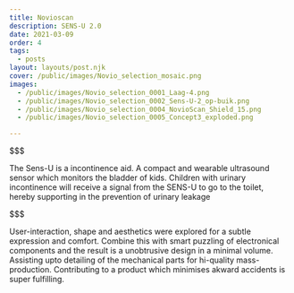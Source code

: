 ```yaml
---
title: Novioscan
description: SENS-U 2.0
date: 2021-03-09
order: 4
tags:
  - posts
layout: layouts/post.njk
cover: /public/images/Novio_selection_mosaic.png
images:
  - /public/images/Novio_selection_0001_Laag-4.png
  - /public/images/Novio_selection_0002_Sens-U-2_op-buik.png
  - /public/images/Novio_selection_0004_NovioScan_Shield_15.png
  - /public/images/Novio_selection_0005_Concept3_exploded.png

---
```

$$$



The Sens-U is a incontinence aid. 
A compact and wearable ultrasound sensor which monitors the bladder of kids.
Children with urinary incontinence will receive a signal from the SENS-U to go to the toilet, hereby supporting in the prevention of urinary leakage

$$$



User-interaction, shape and aesthetics were explored for a subtle expression and comfort.
Combine this with smart puzzling of electronical components and the result is a unobtrusive design in a minimal volume. 
Assisting upto detailing of the mechanical parts for hi-quality mass-production.
Contributing to a product which minimises akward accidents is super fulfilling. 
